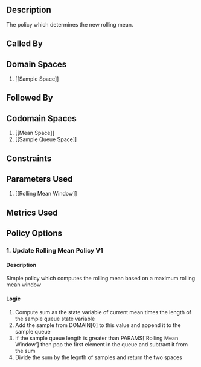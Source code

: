 ## Description

The policy which determines the new rolling mean.
## Called By
## Domain Spaces
1. [[Sample Space]]
## Followed By
## Codomain Spaces
1. [[Mean Space]]
2. [[Sample Queue Space]]
## Constraints
## Parameters Used
1. [[Rolling Mean Window]]
## Metrics Used
## Policy Options
### 1. Update Rolling Mean Policy V1
#### Description
Simple policy which computes the rolling mean based on a maximum rolling mean window
#### Logic
1. Compute sum as the state variable of current mean times the length of the sample queue state variable
2. Add the sample from DOMAIN[0] to this value and append it to the sample queue
3. If the sample queue length is greater than PARAMS['Rolling Mean Window'] then pop the first element in the queue and subtract it from the sum
4. Divide the sum by the legnth of samples and return the two spaces

